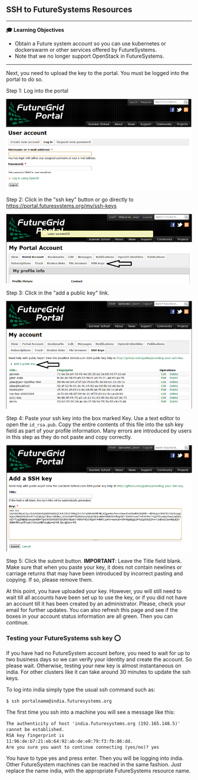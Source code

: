 ## SSH to FutureSystems Resources

---

**:mortar_board: Learning Objectives**

* Obtain a Future system account so you can use kubernetes or dockerswarm or other services offered by FutureSystems.
* Note that we no longer support OpenStack in FutureSystems.

---

Next, you need to upload the key to the portal. You must be logged into the portal to do so.

Step 1: Log into the portal

![image](images/portalLogin_0.png)

Step 2: Click in the "ssh key" button or go directly to
    <https://portal.futuresystems.org/my/ssh-keys>

![image](images/portalsshkey.png)

Step 3: Click in the "add a public key" link.

![image](images/portalclikaddkey_0.png)

Step 4: Paste your ssh key into the box marked Key. Use a text editor to
    open the 	`id_rsa.pub`. Copy the entire contents of this file into
    the ssh key field as part of your profile information. Many errors
    are introduced by users in this step as they do not paste and copy
    correctly.

![image](images/portalkeypaste_0.png)

Step 5: Click the submit button. **IMPORTANT**: Leave the Title field blank.
    Make sure that when you paste your key, it does not contain newlines
    or carriage returns that may have been introduced by incorrect
    pasting and copying. If so, please remove them.

At this point, you have uploaded your key. However, you will still need
to wait till all accounts have been set up to use the key, or if you did
not have an account till it has been created by an administrator.
Please, check your email for further updates. You can also refresh this
page and see if the boxes in your account status information are all
green. Then you can continue.

### Testing your FutureSystems ssh key :o:

If you have had no FutureSystem account before, you need to wait for up
to two business days so we can verify your identity and create the
account. So please wait. Otherwise, testing your new key is almost
instantaneous on india. For other clusters like it can take around 30
minutes to update the ssh keys.

To log into india simply type the usual ssh command such as:

    $ ssh portalname@india.futuresystems.org

The first time you ssh into a machine you will see a message like this:

    The authenticity of host 'india.futuresystems.org (192.165.148.5)' cannot be established.
    RSA key fingerprint is 11:96:de:b7:21:eb:64:92:ab:de:e0:79:f3:fb:86:dd.
    Are you sure you want to continue connecting (yes/no)? yes 

You have to type yes and press enter. Then you will be logging into
india. Other FutureSystem machines can be reached in the same fashion.
Just replace the name india, with the appropriate FutureSystems resource
name.


